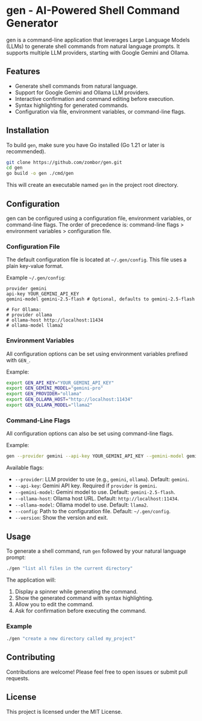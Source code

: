 # gen - AI-Powered Shell Command Generator

gen is a command-line application that leverages Large Language Models (LLMs) to generate shell commands from natural language prompts. It supports multiple LLM providers, starting with Google Gemini and Ollama.

## Features

- Generate shell commands from natural language.
- Support for Google Gemini and Ollama LLM providers.
- Interactive confirmation and command editing before execution.
- Syntax highlighting for generated commands.
- Configuration via file, environment variables, or command-line flags.

## Installation

To build `gen`, make sure you have Go installed (Go 1.21 or later is recommended).

```bash
git clone https://github.com/zombor/gen.git
cd gen
go build -o gen ./cmd/gen
```

This will create an executable named `gen` in the project root directory.

## Configuration

gen can be configured using a configuration file, environment variables, or command-line flags. The order of precedence is: command-line flags > environment variables > configuration file.

### Configuration File

The default configuration file is located at `~/.gen/config`. This file uses a plain key-value format.

Example `~/.gen/config`:

```
provider gemini
api-key YOUR_GEMINI_API_KEY
gemini-model gemini-2.5-flash # Optional, defaults to gemini-2.5-flash

# For Ollama:
# provider ollama
# ollama-host http://localhost:11434
# ollama-model llama2
```

### Environment Variables

All configuration options can be set using environment variables prefixed with `GEN_`.

Example:

```bash
export GEN_API_KEY="YOUR_GEMINI_API_KEY"
export GEN_GEMINI_MODEL="gemini-pro"
export GEN_PROVIDER="ollama"
export GEN_OLLAMA_HOST="http://localhost:11434"
export GEN_OLLAMA_MODEL="llama2"
```

### Command-Line Flags

All configuration options can also be set using command-line flags.

Example:

```bash
gen --provider gemini --api-key YOUR_GEMINI_API_KEY --gemini-model gemini-pro "list all files"
```

Available flags:

- `--provider`: LLM provider to use (e.g., `gemini`, `ollama`). Default: `gemini`.
- `--api-key`: Gemini API key. Required if `provider` is `gemini`.
- `--gemini-model`: Gemini model to use. Default: `gemini-2.5-flash`.
- `--ollama-host`: Ollama host URL. Default: `http://localhost:11434`.
- `--ollama-model`: Ollama model to use. Default: `llama2`.
- `--config`: Path to the configuration file. Default: `~/.gen/config`.
- `--version`: Show the version and exit.

## Usage

To generate a shell command, run `gen` followed by your natural language prompt:

```bash
./gen "list all files in the current directory"
```

The application will:

1.  Display a spinner while generating the command.
2.  Show the generated command with syntax highlighting.
3.  Allow you to edit the command.
4.  Ask for confirmation before executing the command.

### Example

```bash
./gen "create a new directory called my_project"
```

## Contributing

Contributions are welcome! Please feel free to open issues or submit pull requests.

## License

This project is licensed under the MIT License.
